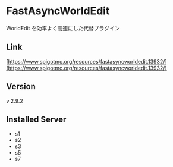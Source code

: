 # FastAsyncWorldEdit
WorldEdit を効率よく高速にした代替プラグイン

## Link
[https://www.spigotmc.org/resources/fastasyncworldedit.13932/](https://www.spigotmc.org/resources/fastasyncworldedit.13932/)

## Version
v 2.9.2

## Installed Server
- s1
- s2
- s3
- s5
- s7
